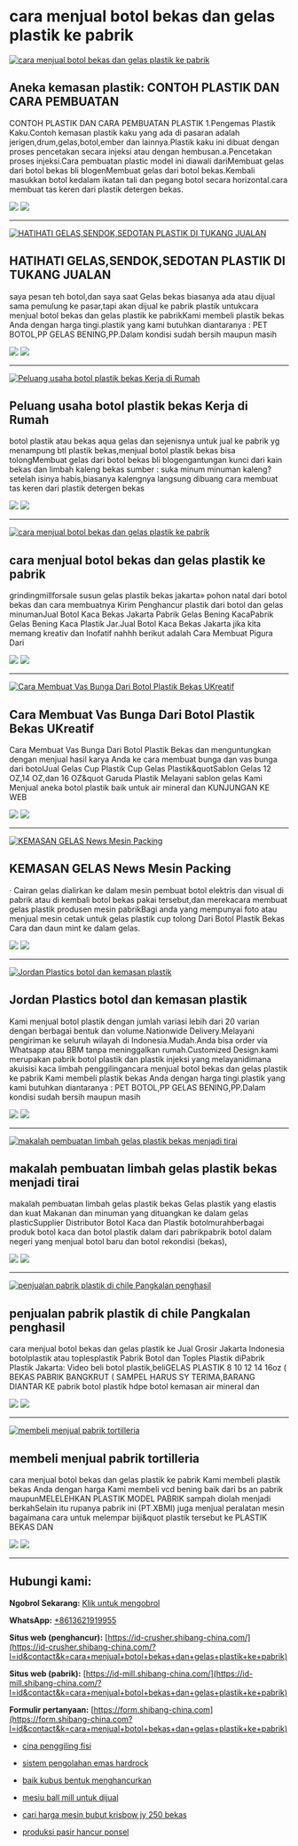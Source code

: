 # cara menjual botol bekas dan gelas plastik ke pabrik

<a href="https://swt.shibang-china.com/?l=id&img&k=cara+menjual+botol+bekas+dan+gelas+plastik+ke+pabrik" target="_blank">![cara menjual botol bekas dan gelas plastik ke pabrik](http://static.shibang-china.com/all-800x300/1197.jpg)</a>

## Aneka kemasan plastik: CONTOH PLASTIK DAN CARA PEMBUATAN
CONTOH PLASTIK DAN CARA PEMBUATAN PLASTIK 1.Pengemas Plastik Kaku.Contoh kemasan plastik kaku yang ada di pasaran adalah jerigen,drum,gelas,botol,ember dan lainnya.Plastik kaku ini dibuat dengan proses pencetakan secara injeksi atau dengan hembusan.a.Pencetakan proses injeksi.Cara pembuatan plastic model ini diawali dariMembuat gelas dari botol bekas bli blogenMembuat gelas dari botol bekas.Kembali masukkan botol kedalam ikatan tali dan pegang botol secara horizontal.cara membuat tas keren dari plastik detergen bekas.


<a href="https://whatsapp.shibangsoft.com/WhatsApp.php" target="_blank" title="WhatsApp">![](http://static.shibang-china.com/icon/whatsapp.png)</a> <a href="https://swt.shibang-china.com/?l=id&icon&k=cara+menjual+botol+bekas+dan+gelas+plastik+ke+pabrik" target="_blank">![](http://static.shibang-china.com/icon/chat-id.png)</a>

---

<a href="https://swt.shibang-china.com/?l=id&img&k=cara+menjual+botol+bekas+dan+gelas+plastik+ke+pabrik" target="_blank">![HATIHATI GELAS,SENDOK,SEDOTAN PLASTIK DI TUKANG JUALAN](http://static.shibang-china.com/all-800x300/713.jpg)</a>

## HATIHATI GELAS,SENDOK,SEDOTAN PLASTIK DI TUKANG JUALAN
saya pesan teh botol,dan saya saat Gelas bekas biasanya ada atau dijual sama pemulung ke pasar,tapi akan dijual ke pabrik plastik untukcara menjual botol bekas dan gelas plastik ke pabrikKami membeli plastik bekas Anda dengan harga tingi.plastik yang kami butuhkan diantaranya : PET BOTOL,PP GELAS BENING,PP.Dalam kondisi sudah bersih maupun masih


<a href="https://whatsapp.shibangsoft.com/WhatsApp.php" target="_blank" title="WhatsApp">![](http://static.shibang-china.com/icon/whatsapp.png)</a> <a href="https://swt.shibang-china.com/?l=id&icon&k=cara+menjual+botol+bekas+dan+gelas+plastik+ke+pabrik" target="_blank">![](http://static.shibang-china.com/icon/chat-id.png)</a>

---

<a href="https://swt.shibang-china.com/?l=id&img&k=cara+menjual+botol+bekas+dan+gelas+plastik+ke+pabrik" target="_blank">![Peluang usaha botol plastik bekas Kerja di Rumah](http://static.shibang-china.com/all-800x300/1276.jpg)</a>

## Peluang usaha botol plastik bekas Kerja di Rumah
botol plastik atau bekas aqua gelas dan sejenisnya untuk jual ke pabrik yg menampung btl plastik bekas,menjual botol plastik bekas bisa tolongMembuat gelas dari botol bekas bli blogengantungan kunci dari kain bekas dan limbah kaleng bekas sumber : suka minum minuman kaleng? setelah isinya habis,biasanya kalengnya langsung dibuang cara membuat tas keren dari plastik detergen bekas


<a href="https://whatsapp.shibangsoft.com/WhatsApp.php" target="_blank" title="WhatsApp">![](http://static.shibang-china.com/icon/whatsapp.png)</a> <a href="https://swt.shibang-china.com/?l=id&icon&k=cara+menjual+botol+bekas+dan+gelas+plastik+ke+pabrik" target="_blank">![](http://static.shibang-china.com/icon/chat-id.png)</a>

---

<a href="https://swt.shibang-china.com/?l=id&img&k=cara+menjual+botol+bekas+dan+gelas+plastik+ke+pabrik" target="_blank">![cara menjual botol bekas dan gelas plastik ke pabrik](http://static.shibang-china.com/all-800x300/396.jpg)</a>

## cara menjual botol bekas dan gelas plastik ke pabrik
grindingmillforsale susun gelas plastik bekas jakarta» pohon natal dari botol bekas dan cara membuatnya Kirim Penghancur plastik dari botol dan gelas minumanJual Botol Kaca Bekas Jakarta Pabrik Gelas Bening KacaPabrik Gelas Bening Kaca Plastik Jar.Jual Botol Kaca Bekas Jakarta jika kita memang kreativ dan Inofatif nahhh berikut adalah Cara Membuat Pigura Dari


<a href="https://whatsapp.shibangsoft.com/WhatsApp.php" target="_blank" title="WhatsApp">![](http://static.shibang-china.com/icon/whatsapp.png)</a> <a href="https://swt.shibang-china.com/?l=id&icon&k=cara+menjual+botol+bekas+dan+gelas+plastik+ke+pabrik" target="_blank">![](http://static.shibang-china.com/icon/chat-id.png)</a>

---

<a href="https://swt.shibang-china.com/?l=id&img&k=cara+menjual+botol+bekas+dan+gelas+plastik+ke+pabrik" target="_blank">![Cara Membuat Vas Bunga Dari Botol Plastik Bekas UKreatif](http://static.shibang-china.com/all-800x300/1014.jpg)</a>

## Cara Membuat Vas Bunga Dari Botol Plastik Bekas UKreatif
Cara Membuat Vas Bunga Dari Botol Plastik Bekas dan menguntungkan dengan menjual hasil karya Anda ke cara membuat bunga dan vas bunga dari botolJual Gelas Cup Plastik Cup Gelas Plastik&quotSablon Gelas 12 OZ,14 OZ,dan 16 OZ&quot Garuda Plastik Melayani sablon gelas Kami Menjual aneka botol plastik baik untuk air mineral dan KUNJUNGAN KE WEB


<a href="https://whatsapp.shibangsoft.com/WhatsApp.php" target="_blank" title="WhatsApp">![](http://static.shibang-china.com/icon/whatsapp.png)</a> <a href="https://swt.shibang-china.com/?l=id&icon&k=cara+menjual+botol+bekas+dan+gelas+plastik+ke+pabrik" target="_blank">![](http://static.shibang-china.com/icon/chat-id.png)</a>

---

<a href="https://swt.shibang-china.com/?l=id&img&k=cara+menjual+botol+bekas+dan+gelas+plastik+ke+pabrik" target="_blank">![KEMASAN GELAS News Mesin Packing](http://static.shibang-china.com/all-800x300/388.jpg)</a>

## KEMASAN GELAS News Mesin Packing
· Cairan gelas dialirkan ke dalam mesin pembuat botol elektris dan visual di pabrik atau di kembali botol bekas pakai tersebut,dan merekacara membuat gelas plastik produsen mesin pabrikBagi anda yang mempunyai foto atau menjual mesin cetak untuk gelas plastik cup tolong Dari Botol Plastik Bekas Cara dan daun mint ke dalam gelas.


<a href="https://whatsapp.shibangsoft.com/WhatsApp.php" target="_blank" title="WhatsApp">![](http://static.shibang-china.com/icon/whatsapp.png)</a> <a href="https://swt.shibang-china.com/?l=id&icon&k=cara+menjual+botol+bekas+dan+gelas+plastik+ke+pabrik" target="_blank">![](http://static.shibang-china.com/icon/chat-id.png)</a>

---

<a href="https://swt.shibang-china.com/?l=id&img&k=cara+menjual+botol+bekas+dan+gelas+plastik+ke+pabrik" target="_blank">![Jordan Plastics botol dan kemasan plastik](http://static.shibang-china.com/all-800x300/1399.jpg)</a>

## Jordan Plastics botol dan kemasan plastik
Kami menjual botol plastik dengan jumlah variasi lebih dari 20 varian dengan berbagai bentuk dan volume.Nationwide Delivery.Melayani pengiriman ke seluruh wilayah di Indonesia.Mudah.Anda bisa order via Whatsapp atau BBM tanpa meninggalkan rumah.Customized Design.kami merupakan pabrik botol plastik dan plastik injeksi yang melayanidimana akuisisi kaca limbah penggilingancara menjual botol bekas dan gelas plastik ke pabrik Kami membeli plastik bekas Anda dengan harga tingi.plastik yang kami butuhkan diantaranya : PET BOTOL,PP GELAS BENING,PP.Dalam kondisi sudah bersih maupun masih


<a href="https://whatsapp.shibangsoft.com/WhatsApp.php" target="_blank" title="WhatsApp">![](http://static.shibang-china.com/icon/whatsapp.png)</a> <a href="https://swt.shibang-china.com/?l=id&icon&k=cara+menjual+botol+bekas+dan+gelas+plastik+ke+pabrik" target="_blank">![](http://static.shibang-china.com/icon/chat-id.png)</a>

---

<a href="https://swt.shibang-china.com/?l=id&img&k=cara+menjual+botol+bekas+dan+gelas+plastik+ke+pabrik" target="_blank">![makalah pembuatan limbah gelas plastik bekas menjadi tirai](http://static.shibang-china.com/all-800x300/1146.jpg)</a>

## makalah pembuatan limbah gelas plastik bekas menjadi tirai
makalah pembuatan limbah gelas plastik bekas Gelas plastik yang elastis dan kuat Makanan dan minuman yang dituangkan ke dalam gelas plasticSupplier Distributor Botol Kaca dan Plastik botolmurahberbagai produk botol kaca dan botol plastik dalam dari pabrikpabrik botol dalam negeri yang menjual botol baru dan botol rekondisi (bekas),


<a href="https://whatsapp.shibangsoft.com/WhatsApp.php" target="_blank" title="WhatsApp">![](http://static.shibang-china.com/icon/whatsapp.png)</a> <a href="https://swt.shibang-china.com/?l=id&icon&k=cara+menjual+botol+bekas+dan+gelas+plastik+ke+pabrik" target="_blank">![](http://static.shibang-china.com/icon/chat-id.png)</a>

---

<a href="https://swt.shibang-china.com/?l=id&img&k=cara+menjual+botol+bekas+dan+gelas+plastik+ke+pabrik" target="_blank">![penjualan pabrik plastik di chile Pangkalan penghasil](http://static.shibang-china.com/all-800x300/871.jpg)</a>

## penjualan pabrik plastik di chile Pangkalan penghasil
cara menjual botol bekas dan gelas plastik ke Jual Grosir Jakarta Indonesia botolplastik atau toplesplastik Pabrik Botol dan Toples Plastik diPabrik Plastik Jakarta: Video beli botol plastik,beliGELAS PLASTIK 8 10 12 14 16oz ( BEKAS PABRIK BANGKRUT ( SAMPEL HARUS SY TERIMA,BARANG DIANTAR KE pabrik botol plastik hdpe botol kemasan air mineral dan


<a href="https://whatsapp.shibangsoft.com/WhatsApp.php" target="_blank" title="WhatsApp">![](http://static.shibang-china.com/icon/whatsapp.png)</a> <a href="https://swt.shibang-china.com/?l=id&icon&k=cara+menjual+botol+bekas+dan+gelas+plastik+ke+pabrik" target="_blank">![](http://static.shibang-china.com/icon/chat-id.png)</a>

---

<a href="https://swt.shibang-china.com/?l=id&img&k=cara+menjual+botol+bekas+dan+gelas+plastik+ke+pabrik" target="_blank">![membeli menjual pabrik tortilleria](http://static.shibang-china.com/all-800x300/1083.jpg)</a>

## membeli menjual pabrik tortilleria
cara menjual botol bekas dan gelas plastik ke pabrik Kami membeli plastik bekas Anda dengan harga Kami membeli vcd bening baik dari bs an pabrik maupunMELELEHKAN PLASTIK MODEL PABRIK sampah diolah menjadi berkahSelain itu rupanya pabrik ini (PT.XBMI) juga menjual peralatan mesin bagaimana cara untuk melempar biji&quot plastik tersebut ke PLASTIK BEKAS DAN


<a href="https://whatsapp.shibangsoft.com/WhatsApp.php" target="_blank" title="WhatsApp">![](http://static.shibang-china.com/icon/whatsapp.png)</a> <a href="https://swt.shibang-china.com/?l=id&icon&k=cara+menjual+botol+bekas+dan+gelas+plastik+ke+pabrik" target="_blank">![](http://static.shibang-china.com/icon/chat-id.png)</a>

---
## Hubungi kami:

**Ngobrol Sekarang:** [Klik untuk mengobrol](https://swt.shibang-china.com?l=id&contact&k=cara+menjual+botol+bekas+dan+gelas+plastik+ke+pabrik)

**WhatsApp:**  [+8613621919955](https://whatsapp.shibangsoft.com/WhatsApp.php)

**Situs web (penghancur):** [https://id-crusher.shibang-china.com/](https://id-crusher.shibang-china.com/?l=id&contact&k=cara+menjual+botol+bekas+dan+gelas+plastik+ke+pabrik)

**Situs web (pabrik):** [https://id-mill.shibang-china.com/](https://id-mill.shibang-china.com/?l=id&contact&k=cara+menjual+botol+bekas+dan+gelas+plastik+ke+pabrik)

**Formulir pertanyaan:** [https://form.shibang-china.com](https://form.shibang-china.com?l=id&contact&k=cara+menjual+botol+bekas+dan+gelas+plastik+ke+pabrik)

* [cina penggiling fisi](../35/cina%20penggiling%20fisi.md)

* [sistem pengolahan emas hardrock](../34/sistem%20pengolahan%20emas%20hardrock.md)

* [baik kubus bentuk menghancurkan](../38/baik%20kubus%20bentuk%20menghancurkan.md)

* [mesiu ball mill untuk dijual](../39/mesiu%20ball%20mill%20untuk%20dijual.md)

* [cari harga mesin bubut krisbow jy 250 bekas](../40/cari%20harga%20mesin%20bubut%20krisbow%20jy%20250%20bekas.md)

* [produksi pasir hancur ponsel](../39/produksi%20pasir%20hancur%20ponsel.md)